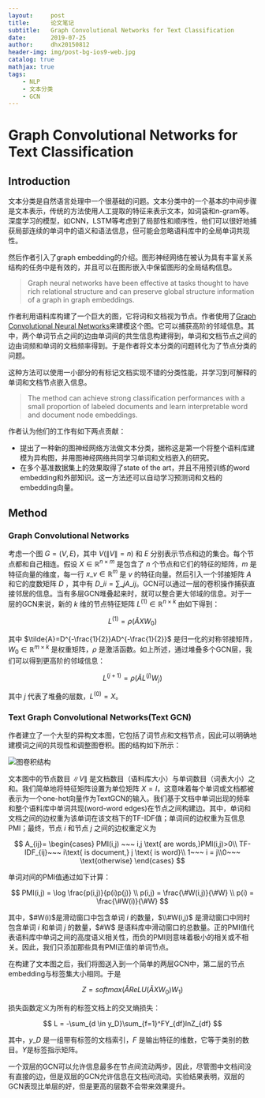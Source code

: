 ```yaml
---
layout:     post
title:      论文笔记
subtitle:   Graph Convolutional Networks for Text Classification
date:       2019-07-25
author:     dhx20150812
header-img: img/post-bg-ios9-web.jpg
catalog: true
mathjax: true
tags:
    - NLP
    - 文本分类
    - GCN
---
```


# Graph Convolutional Networks for Text Classification

## Introduction

文本分类是自然语言处理中一个很基础的问题。文本分类中的一个基本的中间步骤是文本表示，传统的方法使用人工提取的特征来表示文本，如词袋和n-gram等。深度学习的模型，如CNN，LSTM等考虑到了局部性和顺序性，他们可以很好地捕获局部连续的单词中的语义和语法信息，但可能会忽略语料库中的全局单词共现性。


然后作者引入了graph embedding的介绍。图形神经网络在被认为具有丰富关系结构的任务中是有效的，并且可以在图形嵌入中保留图形的全局结构信息。

> Graph neural networks have been effective at tasks thought to have rich relational structure and can preserve global structure information of a graph in graph embeddings. 

作者利用语料库构建了一个巨大的图，它将词和文档视为节点。作者使用了[Graph Convolutional Neural Networks](https://arxiv.org/pdf/1609.02907.pdf)来建模这个图。它可以捕获高阶的邻域信息。其中，两个单词节点之间的边由单词间的共生信息构建得到，单词和文档节点之间的边由词频和单词的文档频率得到。于是作者将文本分类的问题转化为了节点分类的问题。

这种方法可以使用一小部分的有标记文档实现不错的分类性能，并学习到可解释的单词和文档节点嵌入信息。

> The method can achieve strong classification performances with a small proportion of labeled documents and learn interpretable word and document node embeddings.


作者认为他们的工作有如下两点贡献：

* 提出了一种新的图神经网络方法做文本分类，据称这是第一个将整个语料库建模为异构图，并用图神经网络共同学习单词和文档嵌入的研究。
* 在多个基准数据集上的效果取得了state of the art，并且不用预训练的word embedding和外部知识。这一方法还可以自动学习预测词和文档的embedding向量。

## Method

### Graph Convolutional Networks

考虑一个图 $G = (V,E)$，其中 $V(\|V\| =n)$ 和 $E$ 分别表示节点和边的集合。每个节点都和自己相连。假设 $X \in \mathbb{R}^{n \times m}$ 是包含了 $n$ 个节点和它们的特征的矩阵，$m$ 是特征向量的维度，每一行 $x\_v \in \mathbb{R}^m$ 是 $v$ 的特征向量。然后引入一个邻接矩阵 $A$ 和它的度数矩阵 $D$ ，其中有 $D\_{ii}=\sum\_j A\_{ij}$。GCN可以通过一层的卷积操作捕获直接邻居的信息。当有多层GCN堆叠起来时，就可以整合更大邻域的信息。对于一层的GCN来说，新的 $k$ 维的节点特征矩阵 $L^{(1)} \in \mathbb{R}^{n \times k}$ 由如下得到：

$$
L^{(1)} = \rho(\tilde{A}XW_0)
$$

其中 $\tilde{A}=D^{-\frac{1}{2}}AD^{-\frac{1}{2}}$ 是归一化的对称邻接矩阵，$W_0 \in \mathbb{R}^{m \times k}$ 是权重矩阵，$\rho$ 是激活函数。如上所述，通过堆叠多个GCN层，我们可以得到更高阶的邻域信息：

$$
L^{(j+1)} = \rho(\tilde{A}L^{(j)}W_j)
$$

其中 $j$ 代表了堆叠的层数，$L^{(0)}=X$。

### Text Graph Convolutional Networks(Text GCN)

作者建立了一个大型的异构文本图，它包括了词节点和文档节点，因此可以明确地建模词之间的共现性和调整图卷积。图的结构如下所示：

![图卷积结构](https://note.youdao.com/yws/api/personal/file/0C0F11000DBF4D689CEA3E3470A5D74E?method=download&shareKey=70880a9afaa08654e55de71cce691571)

文本图中的节点数目 $\|V\|$ 是文档数目（语料库大小）与单词数目（词表大小）之和。我们简单地将特征矩阵设置为单位矩阵 $X =I$，这意味着每个单词或文档都被表示为一个one-hot向量作为TextGCN的输入。我们基于文档中单词出现的频率和整个语料库中单词共现(word-word edges)在节点之间构建边。其中，单词和文档之间的边权重为该单词在该文档下的TF-IDF值；单词间的边权重为互信息PMI；最终，节点 $i$ 和节点 $j$ 之间的边权重定义为

$$
A_{ij}= \begin{cases} PMI(i,j) ~~~ i,j \text{ are words,}PMI(i,j)>0\\
TF-IDF_{ij}~~~ i\text{ is document,} j \text{ is word}\\ 1~~~ i = j\\0~~~ \text{otherwise}
\end{cases}
$$

单词对间的PMI值通过如下计算：

$$
PMI(i,j) = \log \frac{p(i,j)}{p(i)p(j)} \\
p(i,j) = \frac{\#W(i,j)}{\#W} \\
p(i) = \frac{\#W(i)}{\#W}
$$

其中，$#W(i)$是滑动窗口中包含单词 $i$ 的数量，$\\#W(i,j)$ 是滑动窗口中同时包含单词 $i$ 和单词 $j$ 的数量，$#W$ 是语料库中滑动窗口的总数量。正的PMI值代表语料库中单词之间的高度语义相关性，而负的PMI则意味着极小的相关或不相关。因此，我们只添加那些具有PMI正值的单词节点。

在构建了文本图之后，我们将图送入到一个简单的两层GCN中，第二层的节点embedding与标签集大小相同。于是

$$
Z = softmax(\tilde{A}ReLU(\tilde{A}XW_0)W_1)
$$

损失函数定义为所有的标签文档上的交叉熵损失：

$$
L = -\sum_{d \in y_D}\sum_{f=1}^FY_{df}lnZ_{df}
$$

其中，$y\_D$ 是一组带有标签的文档索引，$F$ 是输出特征的维数，它等于类别的数目。$Y$是标签指示矩阵。

一个双层的GCN可以允许信息最多在节点间流动两步。因此，尽管图中文档间没有直接的边，但是双层的GCN允许信息在文档间流动。实验结果表明，双层的GCN表现比单层的好，但是更高的层数不会带来效果提升。
